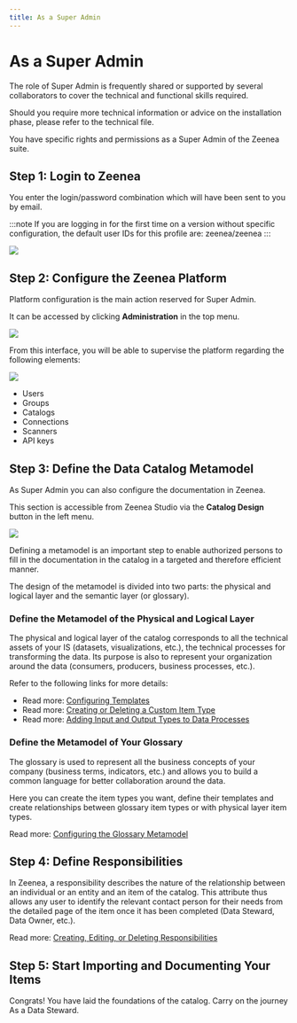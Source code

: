 ```yaml
---
title: As a Super Admin
---
```


# As a Super Admin

The role of Super Admin is frequently shared or supported by several collaborators to cover the technical and functional skills required.

Should you require more technical information or advice on the installation phase, please refer to the technical file.

You have specific rights and permissions as a Super Admin of the Zeenea suite. 

## Step 1: Login to Zeenea

You enter the login/password combination which will have been sent to you by email.

:::note
If you are logging in for the first time on a version without specific configuration, the default user IDs for this profile are: zeenea/zeenea
:::

  ![](/img/zeenea-login.png)

## Step 2: Configure the Zeenea Platform

Platform configuration is the main action reserved for Super Admin. 

It can be accessed by clicking **Administration** in the top menu.

  ![](/img/zeenea-administration.png)

From this interface, you will be able to supervise the platform regarding the following elements: 

  ![](/img/zeenea-permission-sets.png)

* Users
* Groups
* Catalogs
* Connections
* Scanners
* API keys

## Step 3: Define the Data Catalog Metamodel

As Super Admin you can also configure the documentation in Zeenea. 

This section is accessible from Zeenea Studio via the **Catalog Design** button in the left menu.

  ![](/img/zeenea-catalog-design.png)

Defining a metamodel is an important step to enable authorized persons to fill in the documentation in the catalog in a targeted and therefore efficient manner.

The design of the metamodel is divided into two parts: the physical and logical layer and the semantic layer (or glossary).

### Define the Metamodel of the Physical and Logical Layer

The physical and logical layer of the catalog corresponds to all the technical assets of your IS (datasets, visualizations, etc.), the technical processes for transforming the data. Its purpose is also to represent your organization around the data (consumers, producers, business processes, etc.).

Refer to the following links for more details:

* Read more: [Configuring Templates](./zeenea-configuring-templates.md)
* Read more: [Creating or Deleting a Custom Item Type](./zeenea-studio-create-delete-custom-item.md)
* Read more: [Adding Input and Output Types to Data Processes](./zeenea-add-input-output-types.md)

### Define the Metamodel of Your Glossary

The glossary is used to represent all the business concepts of your company (business terms, indicators, etc.) and allows you to build a common language for better collaboration around the data.

Here you can create the item types you want, define their templates and create relationships between glossary item types or with physical layer item types.

Read more: [Configuring the Glossary Metamodel](./zeenea-studio-configure-glossary-model.md)

## Step 4: Define Responsibilities

In Zeenea, a responsibility describes the nature of the relationship between an individual or an entity and an item of the catalog. This attribute thus allows any user to identify the relevant contact person for their needs from the detailed page of the item once it has been completed (Data Steward, Data Owner, etc.).

Read more: [Creating, Editing, or Deleting Responsibilities](./zeenea-studio-create-delete-responsibility.md)

## Step 5: Start Importing and Documenting Your Items

Congrats! You have laid the foundations of the catalog. Carry on the journey As a Data Steward.